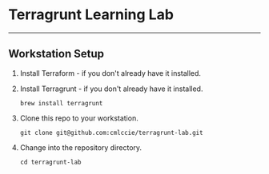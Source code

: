 # Terragrunt Learning Lab

---

## Workstation Setup

1. Install Terraform - if you don't already have it installed.
2. Install Terragrunt - if you don't already have it installed.

   ```shell
   brew install terragrunt
   ```

3. Clone this repo to your workstation.

   ```shell
   git clone git@github.com:cmlccie/terragrunt-lab.git
   ```

4. Change into the repository directory.

   ```shell
   cd terragrunt-lab
   ```
